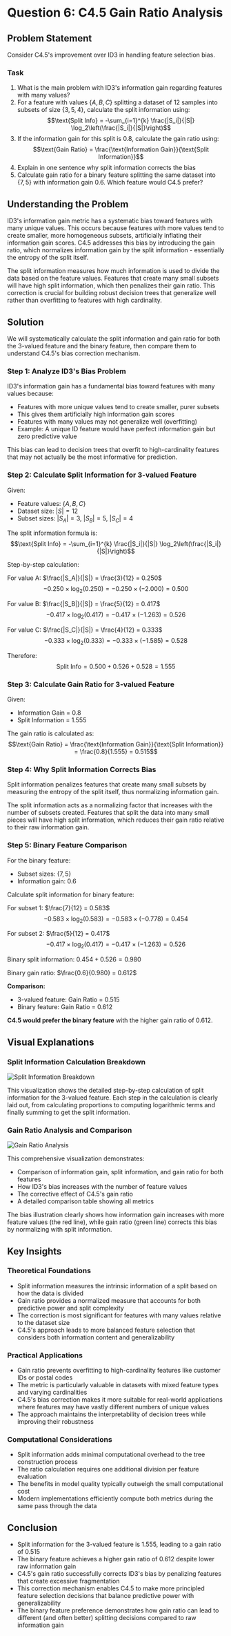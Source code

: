 # Question 6: C4.5 Gain Ratio Analysis

## Problem Statement
Consider C4.5's improvement over ID3 in handling feature selection bias.

### Task
1. What is the main problem with ID3's information gain regarding features with many values?
2. For a feature with values $\{A, B, C\}$ splitting a dataset of $12$ samples into subsets of size $\{3, 5, 4\}$, calculate the split information using:
   $$\text{Split Info} = -\sum_{i=1}^{k} \frac{|S_i|}{|S|} \log_2\left(\frac{|S_i|}{|S|}\right)$$
3. If the information gain for this split is $0.8$, calculate the gain ratio using:
   $$\text{Gain Ratio} = \frac{\text{Information Gain}}{\text{Split Information}}$$
4. Explain in one sentence why split information corrects the bias
5. Calculate gain ratio for a binary feature splitting the same dataset into $\{7, 5\}$ with information gain $0.6$. Which feature would C4.5 prefer?

## Understanding the Problem
ID3's information gain metric has a systematic bias toward features with many unique values. This occurs because features with more values tend to create smaller, more homogeneous subsets, artificially inflating their information gain scores. C4.5 addresses this bias by introducing the gain ratio, which normalizes information gain by the split information - essentially the entropy of the split itself.

The split information measures how much information is used to divide the data based on the feature values. Features that create many small subsets will have high split information, which then penalizes their gain ratio. This correction is crucial for building robust decision trees that generalize well rather than overfitting to features with high cardinality.

## Solution

We will systematically calculate the split information and gain ratio for both the 3-valued feature and the binary feature, then compare them to understand C4.5's bias correction mechanism.

### Step 1: Analyze ID3's Bias Problem
ID3's information gain has a fundamental bias toward features with many values because:

- Features with more unique values tend to create smaller, purer subsets
- This gives them artificially high information gain scores  
- Features with many values may not generalize well (overfitting)
- Example: A unique ID feature would have perfect information gain but zero predictive value

This bias can lead to decision trees that overfit to high-cardinality features that may not actually be the most informative for prediction.

### Step 2: Calculate Split Information for 3-valued Feature
Given:
- Feature values: $\{A, B, C\}$
- Dataset size: $|S| = 12$
- Subset sizes: $|S_A| = 3$, $|S_B| = 5$, $|S_C| = 4$

The split information formula is:
$$\text{Split Info} = -\sum_{i=1}^{k} \frac{|S_i|}{|S|} \log_2\left(\frac{|S_i|}{|S|}\right)$$

Step-by-step calculation:

For value A: $\frac{|S_A|}{|S|} = \frac{3}{12} = 0.250$
$$-0.250 \times \log_2(0.250) = -0.250 \times (-2.000) = 0.500$$

For value B: $\frac{|S_B|}{|S|} = \frac{5}{12} = 0.417$
$$-0.417 \times \log_2(0.417) = -0.417 \times (-1.263) = 0.526$$

For value C: $\frac{|S_C|}{|S|} = \frac{4}{12} = 0.333$
$$-0.333 \times \log_2(0.333) = -0.333 \times (-1.585) = 0.528$$

Therefore:
$$\text{Split Info} = 0.500 + 0.526 + 0.528 = 1.555$$

### Step 3: Calculate Gain Ratio for 3-valued Feature
Given:
- Information Gain = $0.8$
- Split Information = $1.555$

The gain ratio is calculated as:
$$\text{Gain Ratio} = \frac{\text{Information Gain}}{\text{Split Information}} = \frac{0.8}{1.555} = 0.515$$

### Step 4: Why Split Information Corrects Bias
Split information penalizes features that create many small subsets by measuring the entropy of the split itself, thus normalizing information gain.

The split information acts as a normalizing factor that increases with the number of subsets created. Features that split the data into many small pieces will have high split information, which reduces their gain ratio relative to their raw information gain.

### Step 5: Binary Feature Comparison
For the binary feature:
- Subset sizes: $\{7, 5\}$
- Information gain: $0.6$

Calculate split information for binary feature:

For subset 1: $\frac{7}{12} = 0.583$
$$-0.583 \times \log_2(0.583) = -0.583 \times (-0.778) = 0.454$$

For subset 2: $\frac{5}{12} = 0.417$
$$-0.417 \times \log_2(0.417) = -0.417 \times (-1.263) = 0.526$$

Binary split information: $0.454 + 0.526 = 0.980$

Binary gain ratio: $\frac{0.6}{0.980} = 0.612$

**Comparison:**
- 3-valued feature: Gain Ratio = $0.515$
- Binary feature: Gain Ratio = $0.612$

**C4.5 would prefer the binary feature** with the higher gain ratio of $0.612$.

## Visual Explanations

### Split Information Calculation Breakdown
![Split Information Breakdown](../Images/L6_3_Quiz_6/calculation_steps.png)

This visualization shows the detailed step-by-step calculation of split information for the 3-valued feature. Each step in the calculation is clearly laid out, from calculating proportions to computing logarithmic terms and finally summing to get the split information.

### Gain Ratio Analysis and Comparison
![Gain Ratio Analysis](../Images/L6_3_Quiz_6/gain_ratio_analysis.png)

This comprehensive visualization demonstrates:
- Comparison of information gain, split information, and gain ratio for both features
- How ID3's bias increases with the number of feature values
- The corrective effect of C4.5's gain ratio
- A detailed comparison table showing all metrics

The bias illustration clearly shows how information gain increases with more feature values (the red line), while gain ratio (green line) corrects this bias by normalizing with split information.

## Key Insights

### Theoretical Foundations
- Split information measures the intrinsic information of a split based on how the data is divided
- Gain ratio provides a normalized measure that accounts for both predictive power and split complexity
- The correction is most significant for features with many values relative to the dataset size
- C4.5's approach leads to more balanced feature selection that considers both information content and generalizability

### Practical Applications
- Gain ratio prevents overfitting to high-cardinality features like customer IDs or postal codes
- The metric is particularly valuable in datasets with mixed feature types and varying cardinalities
- C4.5's bias correction makes it more suitable for real-world applications where features may have vastly different numbers of unique values
- The approach maintains the interpretability of decision trees while improving their robustness

### Computational Considerations
- Split information adds minimal computational overhead to the tree construction process
- The ratio calculation requires one additional division per feature evaluation
- The benefits in model quality typically outweigh the small computational cost
- Modern implementations efficiently compute both metrics during the same pass through the data

## Conclusion
- Split information for the 3-valued feature is $1.555$, leading to a gain ratio of $0.515$
- The binary feature achieves a higher gain ratio of $0.612$ despite lower raw information gain
- C4.5's gain ratio successfully corrects ID3's bias by penalizing features that create excessive fragmentation
- This correction mechanism enables C4.5 to make more principled feature selection decisions that balance predictive power with generalizability
- The binary feature preference demonstrates how gain ratio can lead to different (and often better) splitting decisions compared to raw information gain

